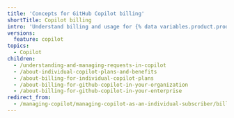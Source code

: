 ```yaml
---
title: 'Concepts for GitHub Copilot billing'
shortTitle: Copilot billing
intro: 'Understand billing and usage for {% data variables.product.prodname_copilot %}.'
versions:
  feature: copilot
topics:
  - Copilot
children:
  - /understanding-and-managing-requests-in-copilot
  - /about-individual-copilot-plans-and-benefits
  - /about-billing-for-individual-copilot-plans
  - /about-billing-for-github-copilot-in-your-organization
  - /about-billing-for-github-copilot-in-your-enterprise
redirect_from:
  - /managing-copilot/managing-copilot-as-an-individual-subscriber/billing-and-payments
---
```


